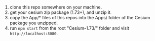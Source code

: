 1. clone this repo somewhere on your machine.
2. get your cesium zip package (1.73+), and unzip it.
3. copy the App/\* files of this repos into the Apps/ folder of the Cesium package you unzipped.
4. run `npm start` from the root "Cesium-1.73/" folder and visit `http://localhost:8080`.
